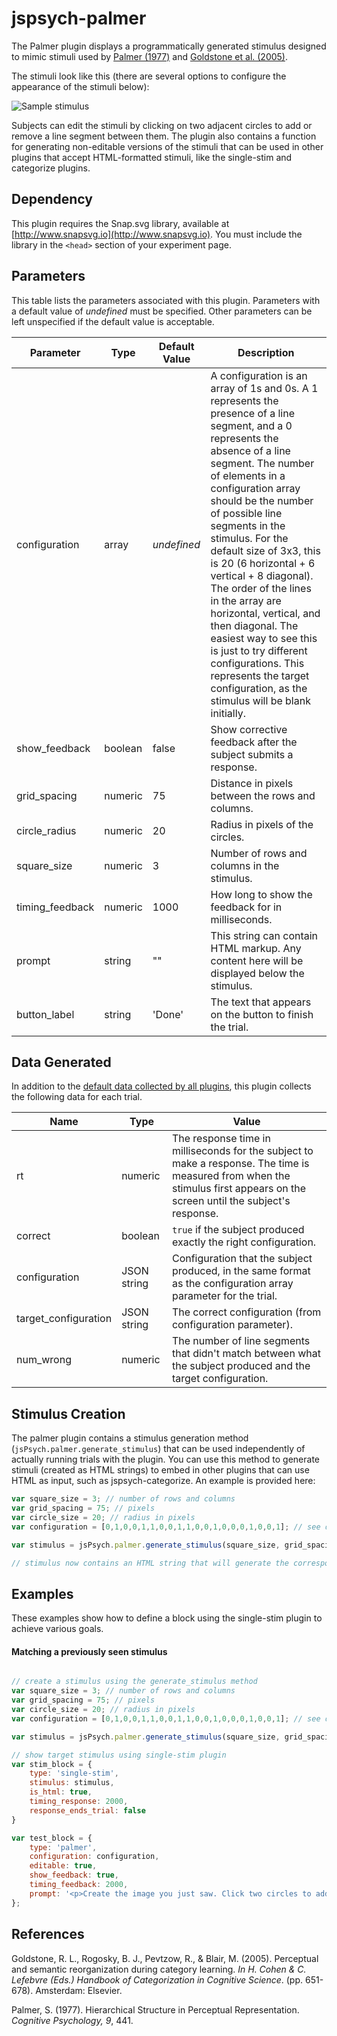 # jspsych-palmer

The Palmer plugin displays a programmatically generated stimulus designed to mimic stimuli used by [Palmer (1977)](jspsych-palmer.md#references) and [Goldstone et al. (2005)](jspsych-palmer.md#references).

The stimuli look like this (there are several options to configure the appearance of the stimuli below):

![Sample stimulus](/img/palmer_stim.png)

Subjects can edit the stimuli by clicking on two adjacent circles to add or remove a line segment between them. The plugin also contains a function for generating non-editable versions of the stimuli that can be used in other plugins that accept HTML-formatted stimuli, like the single-stim and categorize plugins.

## Dependency

This plugin requires the Snap.svg library, available at [http://www.snapsvg.io](http://www.snapsvg.io). You must include the library in the `<head>` section of your experiment page.

## Parameters

This table lists the parameters associated with this plugin. Parameters with a default value of *undefined* must be specified. Other parameters can be left unspecified if the default value is acceptable.

Parameter | Type | Default Value | Description
----------|------|---------------|------------
configuration | array | *undefined* | A configuration is an array of 1s and 0s. A 1 represents the presence of a line segment, and a 0 represents the absence of a line segment. The number of elements in a configuration array should be the number of possible line segments in the stimulus. For the default size of 3x3, this is 20 (6 horizontal + 6 vertical + 8 diagonal). The order of the lines in the array are horizontal, vertical, and then diagonal. The easiest way to see this is just to try different configurations. This represents the target configuration, as the stimulus will be blank initially.
show_feedback | boolean | false | Show corrective feedback after the subject submits a response.
grid_spacing | numeric | 75 | Distance in pixels between the rows and columns.
circle_radius | numeric | 20 | Radius in pixels of the circles.
square_size | numeric | 3 | Number of rows and columns in the stimulus.
timing_feedback | numeric | 1000 | How long to show the feedback for in milliseconds.
prompt | string | "" | This string can contain HTML markup. Any content here will be displayed below the stimulus.
button_label | string | 'Done' | The text that appears on the button to finish the trial.

## Data Generated

In addition to the [default data collected by all plugins](overview#datacollectedbyplugins), this plugin collects the following data for each trial.

Name | Type | Value
-----|------|------
rt | numeric | The response time in milliseconds for the subject to make a response. The time is measured from when the stimulus first appears on the screen until the subject's response.
correct | boolean | `true` if the subject produced exactly the right configuration.
configuration | JSON string | Configuration that the subject produced, in the same format as the configuration array parameter for the trial.
target_configuration | JSON string | The correct configuration (from configuration parameter).
num_wrong | numeric | The number of line segments that didn't match between what the subject produced and the target configuration.

## Stimulus Creation

The palmer plugin contains a stimulus generation method (`jsPsych.palmer.generate_stimulus`) that can be used independently of actually running trials with the plugin. You can use this method to generate stimuli (created as HTML strings) to embed in other plugins that can use HTML as input, such as jspsych-categorize. An example is provided here:

```javascript
var square_size = 3; // number of rows and columns
var grid_spacing = 75; // pixels
var circle_size = 20; // radius in pixels
var configuration = [0,1,0,0,1,1,0,0,1,1,0,0,1,0,0,0,1,0,0,1]; // see definition above

var stimulus = jsPsych.palmer.generate_stimulus(square_size, grid_spacing, circle_size, configuration);

// stimulus now contains an HTML string that will generate the corresponding stimulus.
```

## Examples

These examples show how to define a block using the single-stim plugin to achieve various goals.

#### Matching a previously seen stimulus

```javascript

// create a stimulus using the generate_stimulus method
var square_size = 3; // number of rows and columns
var grid_spacing = 75; // pixels
var circle_size = 20; // radius in pixels
var configuration = [0,1,0,0,1,1,0,0,1,1,0,0,1,0,0,0,1,0,0,1]; // see definition above

var stimulus = jsPsych.palmer.generate_stimulus(square_size, grid_spacing, circle_size, configuration);

// show target stimulus using single-stim plugin
var stim_block = {
	type: 'single-stim',
	stimulus: stimulus,
	is_html: true,
	timing_response: 2000,
	response_ends_trial: false
}

var test_block = {
    type: 'palmer',
    configuration: configuration,
    editable: true,
    show_feedback: true,
    timing_feedback: 2000,
    prompt: '<p>Create the image you just saw. Click two circles to add or remove a line between them. Click submit when you are done.</p>'
};
```

## References

Goldstone, R. L., Rogosky, B. J., Pevtzow, R., & Blair, M. (2005). Perceptual and semantic reorganization during category learning. _In H. Cohen & C. Lefebvre (Eds.) Handbook of Categorization in Cognitive Science_. (pp. 651-678). Amsterdam: Elsevier.

Palmer, S. (1977). Hierarchical Structure in Perceptual Representation. _Cognitive Psychology, 9_, 441.
